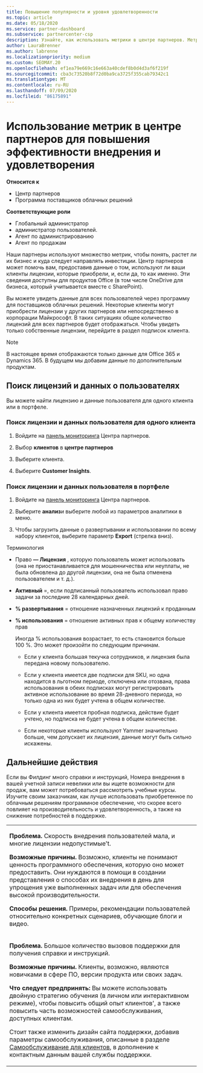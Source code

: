 ```yaml
---
title: Повышение популярности и уровня удовлетворенности
ms.topic: article
ms.date: 05/18/2020
ms.service: partner-dashboard
ms.subservice: partnercenter-csp
description: Узнайте, как использовать метрики в центре партнеров. Метрики могут показывать, растет ли ваш бизнес, как клиенты используют свои лицензии и где следует сосредоточиться.
author: LauraBrenner
ms.author: labrenne
ms.localizationpriority: medium
ms.custom: SEOMAY.20
ms.openlocfilehash: ef1ea79e669c16e663a40cdef8b0d4d3af6f219f
ms.sourcegitcommit: cba3c73520b8f72d0ba9ca3725f355cab79342c1
ms.translationtype: MT
ms.contentlocale: ru-RU
ms.lasthandoff: 07/09/2020
ms.locfileid: "86175891"
---
```

# <a name="use-metrics-in-partner-center-to-increase-adoption-and-satisfaction"></a>Использование метрик в центре партнеров для повышения эффективности внедрения и удовлетворения

**Относится к**

- Центр партнеров
- Программа поставщиков облачных решений

**Соответствующие роли**

- Глобальный администратор
- администратор пользователей.
- Агент по администрированию
- Агент по продажам

Наши партнеры используют множество метрик, чтобы понять, растет ли их бизнес и куда следует направлять инвестиции. Центр партнеров может помочь вам, предоставив данные о том, используют ли ваши клиенты лицензии, которые приобрели, и, если да, то как именно. Эти сведения доступны для продуктов Office (в том числе OneDrive для бизнеса, который учитывается вместе с SharePoint).

Вы можете увидеть данные для всех пользователей через программу для поставщиков облачных решений. Некоторые клиенты могут приобрести лицензии у других партнеров или непосредственно в корпорации Майкрософт. В таких ситуациях общее количество лицензий для всех партнеров будет отображаться. Чтобы увидеть только собственные лицензии, перейдите в раздел подписок клиента.

> [!NOTE]  
>  В настоящее время отображаются только данные для Office 365 и Dynamics 365. В будущем мы добавим данные по дополнительным продуктам.

## <a name="find-license-and-user-data"></a>Поиск лицензий и данных о пользователях

Вы можете найти лицензию и данные пользователя для одного клиента или в портфеле.

### <a name="find-license-and-user-data-for-a-single-customer"></a>Поиск лицензии и данных пользователя для одного клиента

1. Войдите на [панель мониторинга](https://partner.microsoft.com/dashboard) Центра партнеров.

2. Выбор **клиентов** в **центре партнеров**

3. Выберите клиента.

4. Выберите **Customer Insights**.

### <a name="find-license-and-user-data-across-your-portfolio"></a>Поиск лицензии и данных пользователя в портфеле

1. Войдите на [панель мониторинга](https://partner.microsoft.com/dashboard) Центра партнеров.

2. Выберите **анализ**и выберите любой из параметров аналитики в меню.

3. Чтобы загрузить данные о развертывании и использовании по всему набору клиентов, выберите параметр **Export** (стрелка вниз).

Терминология

- Право **— Лицензия** , которую пользователь может использовать (она не приостанавливается для мошенничества или неуплаты, не была обновлена до другой лицензии, она не была отменена пользователем и т. д.).

- **Активный** =, если подписанный пользователь использовал право задачи за последние 28 календарных дней.

- **% развертывания** = отношение назначенных лицензий к проданным

- **% использования** = отношение активных прав к общему количеству прав

   Иногда % использования возрастает, то есть становится больше 100 %. Это может произойти по следующим причинам.

  - Если у клиента большая текучка сотрудников, и лицензия была передана новому пользователю.

  - Если у клиента имеется две подписки для SKU, но одна находится в льготном периоде, отключена или отозвана, права использования в обеих подписках могут регистрировать активное использование во время 28-дневного периода, но только одна из них будет учтена в общем количестве.

  - Если у клиента имеется пробная подписка, действие будет учтено, но подписка не будет учтена в общем количестве.

  - Если некоторые клиенты используют Yammer значительно больше, чем допускает их лицензия, данные могут быть сильно искажены.

## <a name="next-steps"></a>Дальнейшие действия

Если вы Филдинг много справки и инструкций, Номера внедрения в вашей учетной записи невелики или вы ищете возможности для продаж, вам может потребоваться рассмотреть учебные курсы. Изучите своим заказчикам, как лучше использовать приобретенное по облачным решениям программное обеспечение, что скорее всего повлияет на производительность и удовлетворенность, а также на снижение потребностей в поддержке.

<table>
<colgroup>
<col width="100%" />
</colgroup>
<tbody>
<tr class="odd">
<td><p><strong>Проблема.</strong> Скорость внедрения пользователей мала, и многие лицензии недопустимые&#39;t.</p>
<p><strong>Возможные причины.</strong> Возможно, клиенты не понимают ценность программного обеспечения, которую оно может предоставить. Они нуждаются в помощи в создании представления о способах их внедрения в день для упрощения уже выполненных задач или для обеспечения высокой производительности.</p>
<p><strong>Способы решения.</strong> Примеры, рекомендации пользователей относительно конкретных сценариев, обучающие блоги и видео.</p></td>
</tr>
<tr class="even">
<td><p><strong>Проблема.</strong> Большое количество вызовов поддержки для получения справки и инструкций.</p>
<p><strong>Возможные причины.</strong> Клиенты, возможно, являются новичками в сфере ПО, версии продукта или своих задач.</p>
<p><strong>Что следует предпринять:</strong> Вы можете использовать двойную стратегию обучения (в личном или интерактивном режиме), чтобы повысить общий опыт клиентов&#39;, а также повысить часть возможностей самообслуживания, доступных клиентам.</p>
<p>Стоит также изменить дизайн сайта поддержки, добавив параметры самообслуживания, описанные в разделе <a href="customer-self-support.md" data-raw-source="[Customer self-support](customer-self-support.md)">Самообслуживание для клиентов</a>, в дополнение к контактным данным вашей службы поддержки.</p></td>
</tr>
</tbody>
</table>
